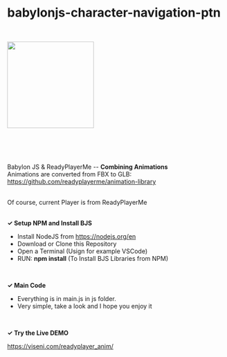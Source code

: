 # babylonjs-character-navigation-ptn
<br>

<a href="https://www.viseni.com" target="_blank"><img src="https://www.viseni.com/viseni_logo_2.png" style="width: 200px; margin-bottom: 50px"></a>
<br>
<br>

Babylon JS & ReadyPlayerMe -- <b>Combining Animations</b>
<br>
Animations are converted from FBX to GLB:<br>
https://github.com/readyplayerme/animation-library

<br>
Of course, current Player is from ReadyPlayerMe
<br>
<br>

<b><span>&#10003;</span>
Setup NPM and Install BJS</b>

- Install NodeJS from https://nodejs.org/en
- Download or Clone this Repository
- Open a Terminal (Usign for example VSCode) 
- RUN: <b>npm install</b> (To Install BJS Libraries from NPM)
<br>

<b><span>&#10003;</span>
Main Code</b>
- Everything is in main.js in js folder.
- Very simple, take a look and I hope you enjoy it
<br>

<b><span>&#10003;</span>
Try the Live DEMO</b>

https://viseni.com/readyplayer_anim/